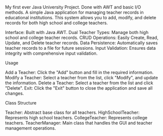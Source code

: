 My first ever Java University Project. Done with AWT and basic I/O methods.
A simple Java application for managing teacher records in educational institutions. This system allows you to add, modify, and delete records for both high school and college teachers.

Interface: Built with Java AWT.
Dual Teacher Types: Manage both high school and college teacher records.
CRUD Operations: Easily Create, Read, Update, and Delete teacher records.
Data Persistence: Automatically saves teacher records to a file for future sessions.
Input Validation: Ensures data integrity with comprehensive input validation.

Usage

Add a Teacher: Click the "Add" button and fill in the required information.
Modify a Teacher: Select a teacher from the list, click "Modify", and update the information.
Delete a Teacher: Select a teacher from the list and click "Delete".
Exit: Click the "Exit" button to close the application and save all changes.

Class Structure

Teacher: Abstract base class for all teachers.
HighSchoolTeacher: Represents high school teachers.
CollegeTeacher: Represents college teachers.
TeacherManager: Main class that handles the GUI and teacher management operations.
